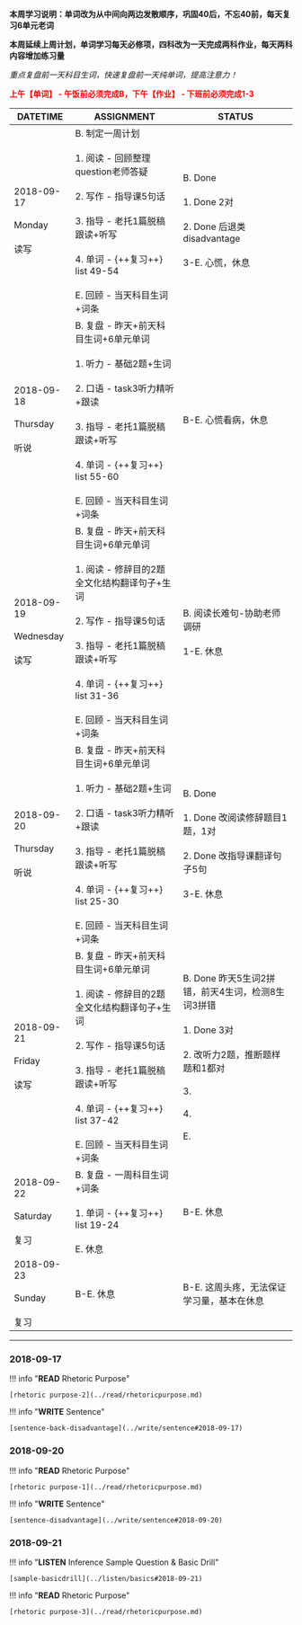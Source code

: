 **本周学习说明：单词改为从中间向两边发散顺序，巩固40后，不忘40前，每天复习6单元老词**

**本周延续上周计划，单词学习每天必修项，四科改为一天完成两科作业，每天两科内容增加练习量**

*重点复盘前一天科目生词，快速复盘前一天纯单词，提高注意力！*

**<font color='red'>上午【单词】 - 午饭前必须完成B，下午【作业】 - 下班前必须完成1-3</font>**

DATETIME |  ASSIGNMENT | STATUS
------------ | ------------- | -------------
2018-09-17 <br><br> Monday <br><br>读写 | B. 制定一周计划<br><br> 1. 阅读 - 回顾整理question老师答疑<br><br>2. 写作 - 指导课5句话<br><br>3. 指导 - 老托1篇脱稿跟读+听写 <br><br>4. 单词 - {++复习++} list 49-54<br><br>E. 回顾 - 当天科目生词+词条 | B. Done<br><br>1. Done 2对<br><br>2. Done 后退类disadvantage<br><br>3-E. 心慌，休息
2018-09-18 <br><br> Thursday<br><br>听说 | B. 复盘 - 昨天+前天科目生词+6单元单词<br><br>1. 听力 - 基础2题+生词<br><br> 2. 口语 - task3听力精听+跟读<br><br>3. 指导 - 老托1篇脱稿跟读+听写 <br><br>4. 单词 - {++复习++} list 55-60<br><br>E. 回顾 - 当天科目生词+词条 | B-E. 心慌看病，休息
2018-09-19 <br><br>Wednesday<br><br>读写 | B. 复盘 - 昨天+前天科目生词+6单元单词<br><br>1. 阅读 - 修辞目的2题全文化结构翻译句子+生词<br><br>2. 写作 - 指导课5句话<br><br>3. 指导 - 老托1篇脱稿跟读+听写<br><br>4. 单词 - {++复习++} list 31-36<br><br>E. 回顾 - 当天科目生词+词条 | B. 阅读长难句-协助老师调研<br><br>1-E. 休息
2018-09-20 <br><br> Thursday  <br><br>听说  | B. 复盘 - 昨天+前天科目生词+6单元单词<br><br>1. 听力 - 基础2题+生词<br><br> 2. 口语 - task3听力精听+跟读<br><br>3. 指导 - 老托1篇脱稿跟读+听写 <br><br>4. 单词 - {++复习++} list 25-30<br><br>E. 回顾 - 当天科目生词+词条 | B. Done<br><br>1. Done 改阅读修辞题目1题，1对<br><br>2. Done 改指导课翻译句子5句<br><br>3-E. 休息
2018-09-21 <br><br> Friday <br><br>读写| B. 复盘 - 昨天+前天科目生词+6单元单词<br><br>1. 阅读 - 修辞目的2题全文化结构翻译句子+生词<br><br>2. 写作 - 指导课5句话<br><br>3. 指导 - 老托1篇脱稿跟读+听写<br><br>4. 单词 - {++复习++} list 37-42<br><br>E. 回顾 - 当天科目生词+词条   | B. Done 昨天5生词2拼错，前天4生词，检测8生词3拼错<br><br>1. Done 3对<br><br>2. 改听力2题，推断题样题和1都对<br><br>3. <br><br>4. <br><br>E.
2018-09-22 <br><br> Saturday <br><br>复习 | B. 复盘 - 一周科目生词+词条 <br><br>1. 单词 - {++复习++} list 19-24<br><br>E. 休息 | B-E. 休息
2018-09-23 <br><br> Sunday <br><br>复习  | B-E. 休息 | B-E. 这周头疼，无法保证学习量，基本在休息


----
    
### 2018-09-17
        
!!! info "**READ** Rhetoric Purpose"
    
    [rhetoric purpose-2](../read/rhetoricpurpose.md)
    
!!! info "**WRITE** Sentence"
    
    [sentence-back-disadvantage](../write/sentence#2018-09-17)
    
### 2018-09-20
        
!!! info "**READ** Rhetoric Purpose"
    
    [rhetoric purpose-1](../read/rhetoricpurpose.md)
    
!!! info "**WRITE** Sentence"
    
    [sentence-disadvantage](../write/sentence#2018-09-20)
    
### 2018-09-21

!!! info "**LISTEN** Inference Sample Question & Basic Drill"
    
    [sample-basicdrill](../listen/basics#2018-09-21)
    
!!! info "**READ** Rhetoric Purpose"
    
    [rhetoric purpose-3](../read/rhetoricpurpose.md)
